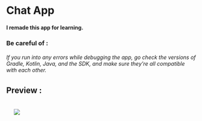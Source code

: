 # Chat App
#### I remade this app for learning.


### Be careful of :
###### If you run into any errors while debugging the app, go check the versions of Gradle, Kotlin, Java, and the SDK, and make sure they're all compatible with each other.

## Preview :

<div style="display: flex; gap: 20px;">
  <img src="https://github.com/user-attachments/assets/8ab5af91-1f49-404f-905b-286f638e562d" style="padding: 20px;" />
</div>

 
